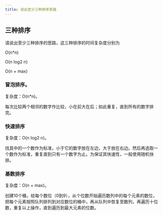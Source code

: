 ```yaml
---
title: 说出至少三种排序思路
---
```


## 三种排序

请说出至少三种排序的思路，这三种排序的时间复杂度分别为

O(n*n)

O(n log2 n)

O(n + max)

### 冒泡排序。

复杂度：O(n*n)。

每次比较两个相邻的数字作比较，小在前大在后；如此重复，直到所有的数字排完。

### 快速排序

复杂度：O(n log2 n)。

找其中的一个数作为标准，小于它的数字放在左边，大于放在右边。然后再选取一个数作为标准，重复直到只有一个数字为止。为保证其快速性，一般使用随机快排。

### 基数排序

复杂度：O(n + max)。

创建10个桶，给每个数位（0到9），从个位数开始遍历数列中的每个元素的数位，把每个元素按照队列排列到对应数位的桶中，再从队列中恢复至数列，再遍历十位数，重复以上操作，直到遍历到最大元素的位数。